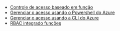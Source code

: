 - [Controle de acesso baseado em função](../articles/active-directory/role-based-access-control-configure.md)
- [Gerenciar o acesso usando o Powershell do Azure](../articles/active-directory/role-based-access-control-manage-access-powershell.md)
- [Gerenciar o acesso usando a CLI do Azure](../articles/active-directory/role-based-access-control-manage-access-azure-cli.md)
- [RBAC integrado funções](../articles/active-directory/role-based-access-built-in-roles.md)
